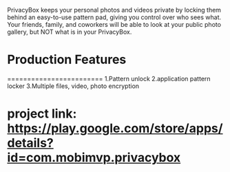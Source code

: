  PrivacyBox keeps your personal photos and videos private by locking them behind an easy-to-use pattern pad, giving you control over who sees what. Your friends, family, and coworkers will be able to look at your public photo gallery, but NOT what is in your PrivacyBox.
  
 # Production Features
  ========================
  1.Pattern unlock
  2.application pattern locker
  3.Multiple files, video, photo encryption
  
 # project link: https://play.google.com/store/apps/details?id=com.mobimvp.privacybox